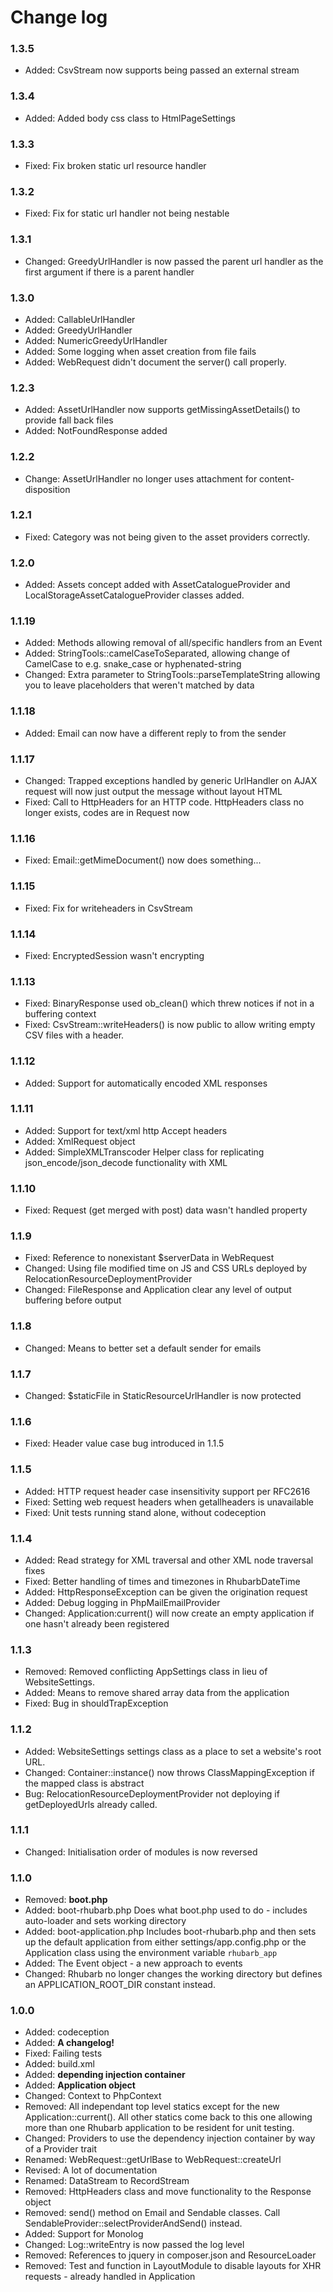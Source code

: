 # Change log

### 1.3.5

* Added:    CsvStream now supports being passed an external stream

### 1.3.4

* Added:    Added body css class to HtmlPageSettings

### 1.3.3

* Fixed:    Fix broken static url resource handler

### 1.3.2

* Fixed:    Fix for static url handler not being nestable

### 1.3.1

* Changed:  GreedyUrlHandler is now passed the parent url handler as the first argument if there is a parent handler

### 1.3.0

* Added:    CallableUrlHandler
* Added:    GreedyUrlHandler
* Added:    NumericGreedyUrlHandler
* Added:    Some logging when asset creation from file fails
* Added:    WebRequest didn't document the server() call properly.

### 1.2.3

* Added:    AssetUrlHandler now supports getMissingAssetDetails() to provide fall back files
* Added:    NotFoundResponse added

### 1.2.2

* Change:   AssetUrlHandler no longer uses attachment for content-disposition

### 1.2.1

* Fixed:    Category was not being given to the asset providers correctly.

### 1.2.0

* Added:    Assets concept added with AssetCatalogueProvider and LocalStorageAssetCatalogueProvider classes added.

### 1.1.19

* Added:    Methods allowing removal of all/specific handlers from an Event
* Added:    StringTools::camelCaseToSeparated, allowing change of CamelCase to e.g. snake_case or hyphenated-string
* Changed:  Extra parameter to StringTools::parseTemplateString allowing you to leave placeholders that weren't matched by data
            
### 1.1.18

* Added:    Email can now have a different reply to from the sender

### 1.1.17

* Changed:  Trapped exceptions handled by generic UrlHandler on AJAX request will now just output the message without layout HTML
* Fixed:    Call to HttpHeaders for an HTTP code. HttpHeaders class no longer exists, codes are in Request now

### 1.1.16

* Fixed:    Email::getMimeDocument() now does something...

### 1.1.15

* Fixed:    Fix for writeheaders in CsvStream

### 1.1.14

* Fixed:    EncryptedSession wasn't encrypting

### 1.1.13

* Fixed:    BinaryResponse used ob_clean() which threw notices if not in a buffering context
* Fixed:    CsvStream::writeHeaders() is now public to allow writing empty CSV files with a header.

### 1.1.12

* Added:    Support for automatically encoded XML responses

### 1.1.11

* Added:    Support for text/xml http Accept headers
* Added:    XmlRequest object
* Added:    SimpleXMLTranscoder Helper class for replicating json_encode/json_decode functionality with XML

### 1.1.10

* Fixed:    Request (get merged with post) data wasn't handled property

### 1.1.9

* Fixed:    Reference to nonexistant $serverData in WebRequest
* Changed:  Using file modified time on JS and CSS URLs deployed by RelocationResourceDeploymentProvider
* Changed:  FileResponse and Application clear any level of output buffering before output

### 1.1.8

* Changed:  Means to better set a default sender for emails

### 1.1.7

* Changed:  $staticFile in StaticResourceUrlHandler is now protected

### 1.1.6

* Fixed:    Header value case bug introduced in 1.1.5

### 1.1.5

* Added:    HTTP request header case insensitivity support per RFC2616
* Fixed:    Setting web request headers when getallheaders is unavailable
* Fixed:    Unit tests running stand alone, without codeception

### 1.1.4

* Added:    Read strategy for XML traversal and other XML node traversal fixes
* Fixed:    Better handling of times and timezones in RhubarbDateTime
* Added:    HttpResponseException can be given the origination request
* Added:    Debug logging in PhpMailEmailProvider
* Changed:  Application:current() will now create an empty application if one hasn't already been registered

### 1.1.3

* Removed:  Removed conflicting AppSettings class in lieu of WebsiteSettings.
* Added:    Means to remove shared array data from the application
* Fixed:    Bug in shouldTrapException

### 1.1.2

* Added:    WebsiteSettings settings class as a place to set a website's root URL.
* Changed:  Container::instance() now throws ClassMappingException if the mapped class is abstract
* Bug:      RelocationResourceDeploymentProvider not deploying if getDeployedUrls already called.

### 1.1.1

* Changed:  Initialisation order of modules is now reversed    

### 1.1.0

* Removed:  **boot.php**
* Added:    boot-rhubarb.php Does what boot.php used to do - includes auto-loader and sets working directory
* Added:    boot-application.php Includes boot-rhubarb.php and then sets up the default application from either
            settings/app.config.php or the Application class using the environment variable `rhubarb_app`
* Added:    The Event object - a new approach to events
* Changed:  Rhubarb no longer changes the working directory but defines an APPLICATION_ROOT_DIR constant instead.

### 1.0.0

* Added:    codeception
* Added:    **A changelog!**
* Fixed:    Failing tests
* Added:    build.xml
* Added:    **depending injection container**
* Added:    **Application object**
* Changed:  Context to PhpContext
* Removed:  All independant top level statics except for the new Application::current(). All other statics
            come back to this one allowing more than one Rhubarb application to be resident for unit testing.
* Changed:  Providers to use the dependency injection container by way of a Provider trait
* Renamed:  WebRequest::getUrlBase to WebRequest::createUrl
* Revised:  A lot of documentation
* Renamed:  DataStream to RecordStream
* Removed:  HttpHeaders class and move functionality to the Response object
* Removed:  send() method on Email and Sendable classes. Call SendableProvider::selectProviderAndSend() instead.
* Added:    Support for Monolog
* Changed:  Log::writeEntry is now passed the log level
* Removed:  References to jquery in composer.json and ResourceLoader
* Removed:  Test and function in LayoutModule to disable layouts for XHR requests - already handled in Application
